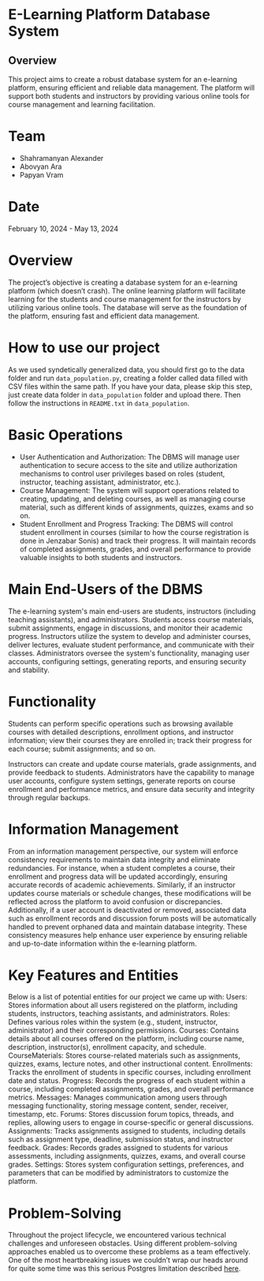 # E-Learning Platform Database System
## Overview
This project aims to create a robust database system for an e-learning platform, ensuring efficient and reliable data management. The platform will support both students and instructors by providing various online tools for course management and learning facilitation.

# Team
- Shahramanyan Alexander
- Abovyan Ara
- Papyan Vram

# Date
February 10, 2024 - May 13, 2024

# Overview
The project’s objective is creating a database system for an e-learning platform (which doesn’t crash). The online learning platform will facilitate learning for the students and course management for the instructors by utilizing various online tools. The database will serve as the foundation of the platform, ensuring fast and efficient data management.

# How to use our project
As we used syndetically generalized data, you should first go to the data folder and run `data_pօpulation.py`, creating a folder called data filled with CSV files within the same path. If you have your data, please skip this step, just create data folder in `data_pօpulation` folder and upload there. Then follow the instructions in `README.txt` in `data_population`.

# Basic Operations
- User Authentication and Authorization: The DBMS will manage user authentication to secure access to the site and utilize authorization mechanisms to control user privileges based on roles (student, instructor, teaching assistant, administrator, etc.).
- Course Management: The system will support operations related to creating, updating, and deleting courses, as well as managing  course material, such as different kinds of assignments, quizzes, exams and so on.
- Student Enrollment and Progress Tracking: The DBMS will control student enrollment in courses (similar to how the course registration is done in Jenzabar Sonis) and track their progress. It will maintain records of completed assignments, grades, and overall performance to provide valuable insights to both students and instructors.

# Main End-Users of the DBMS
The e-learning system's main end-users are students, instructors (including teaching assistants), and administrators. Students access course materials, submit assignments, engage in discussions, and monitor their academic progress. Instructors utilize the system to develop and administer courses, deliver lectures, evaluate student performance, and communicate with their classes. Administrators oversee the system's functionality, managing user accounts, configuring settings, generating reports, and ensuring security and stability.

# Functionality
Students can perform specific operations such as browsing available courses with detailed descriptions, enrollment options, and instructor information; view their courses they are enrolled in; track their progress for each course; submit assignments; and so on.

Instructors can create and update course materials, grade assignments, and provide feedback to students.
Administrators have the capability to manage user accounts, configure system settings, generate reports on course enrollment and performance metrics, and ensure data security and integrity through regular backups.

# Information Management
From an information management perspective, our system will enforce consistency requirements to maintain data integrity and eliminate redundancies. For instance, when a student completes a course, their enrollment and progress data will be updated accordingly, ensuring accurate records of academic achievements. Similarly, if an instructor updates course materials or schedule changes, these modifications will be reflected across the platform to avoid confusion or discrepancies. Additionally, if a user account is deactivated or removed, associated data such as enrollment records and discussion forum posts will be automatically handled to prevent orphaned data and maintain database integrity. These consistency measures help enhance user experience by ensuring reliable and up-to-date information within the e-learning platform.

# Key Features and Entities
Below is a list of potential entities for our project we came up with:
Users: Stores information about all users registered on the platform, including students, instructors, teaching assistants, and administrators.
Roles: Defines various roles within the system (e.g., student, instructor, administrator) and their corresponding permissions.
Courses: Contains details about all courses offered on the platform, including course name, description, instructor(s), enrollment capacity, and schedule.
CourseMaterials: Stores course-related materials such as assignments, quizzes, exams, lecture notes, and other instructional content.
Enrollments: Tracks the enrollment of students in specific courses, including enrollment date and status.
Progress: Records the progress of each student within a course, including completed assignments, grades, and overall performance metrics.
Messages: Manages communication among users through messaging functionality, storing message content, sender, receiver, timestamp, etc.
Forums: Stores discussion forum topics, threads, and replies, allowing users to engage in course-specific or general discussions.
Assignments: Tracks assignments assigned to students, including details such as assignment type, deadline, submission status, and instructor feedback.
Grades: Records grades assigned to students for various assessments, including assignments, quizzes, exams, and overall course grades.
Settings: Stores system configuration settings, preferences, and parameters that can be modified by administrators to customize the platform.

# Problem-Solving
Throughout the project lifecycle, we encountered various technical challenges and unforeseen obstacles. Using different problem-solving approaches enabled us to overcome these problems as a team effectively. One of the most heartbreaking issues we couldn’t wrap our heads around for quite some time was this serious Postgres limitation described [here](https://www.postgresql.org/docs/current/ddl-inherit.html#DDL-INHERIT-CAVEATS:~:text=A%20serious%20limitation,the%20above%20example%3A).
